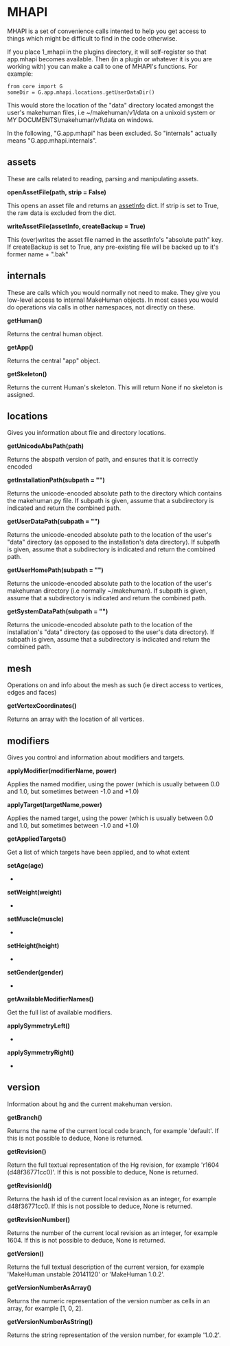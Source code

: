 # MHAPI

MHAPI is a set of convenience calls intented to help you get access to things which might be difficult to find in the code otherwise.

If you place 1_mhapi in the plugins directory, it will self-register so that app.mhapi becomes available. Then (in a plugin or whatever
it is you are working with) you can make a call to one of MHAPI's functions. For example:

    from core import G
    someDir = G.app.mhapi.locations.getUserDataDir()

This would store the location of the "data" directory located amongst the user's makehuman files, i.e ~/makehuman/v1/data on a unixoid
system or MY DOCUMENTS\makehuman\v1\data on windows. 

In the following, "G.app.mhapi" has been excluded. So "internals" actually means "G.app.mhapi.internals".

## assets

These are calls related to reading, parsing and manipulating assets.

**openAssetFile(path, strip = False)** 

This opens an asset file and returns an [assetInfo](assetInfo.md) dict. If strip is set to True, the raw data is excluded from the dict. 

**writeAssetFile(assetInfo, createBackup = True)**

This (over)writes the asset file named in the assetInfo's "absolute path" key. If createBackup is set to True, any pre-existing file will be backed up to it's former name + ".bak"

## internals

These are calls which you would normally not need to make. They give you low-level access to internal MakeHuman objects. In most cases 
you would do operations via calls in other namespaces, not directly on these. 

**getHuman()**

Returns the central human object.

**getApp()**

Returns the central "app" object.

**getSkeleton()**

Returns the current Human's skeleton. This will return None if no skeleton is assigned.

## locations

Gives you information about file and directory locations. 

**getUnicodeAbsPath(path)**

Returns the abspath version of path, and ensures that it is correctly encoded

**getInstallationPath(subpath = "")**

Returns the unicode-encoded absolute path to the directory which contains the makehuman.py file. If subpath is given, assume that a subdirectory is indicated and return the combined path.

**getUserDataPath(subpath = "")**

Returns the unicode-encoded absolute path to the location of the user's "data" directory (as opposed to the installation's data directory). If subpath is given, assume that a subdirectory is indicated and return the combined path.

**getUserHomePath(subpath = "")**

Returns the unicode-encoded absolute path to the location of the user's makehuman directory (i.e normally ~/makehuman). If subpath is given, assume that a subdirectory is indicated and return the combined path.

**getSystemDataPath(subpath = "")**

Returns the unicode-encoded absolute path to the location of the installation's "data" directory (as opposed to the user's data directory). If subpath is given, assume that a subdirectory is indicated and return the combined path.

## mesh

Operations on and info about the mesh as such (ie direct access to vertices, edges and faces)

**getVertexCoordinates()**

Returns an array with the location of all vertices.

## modifiers

Gives you control and information about modifiers and targets.

**applyModifier(modifierName, power)**

Applies the named modifier, using the power (which is usually between 0.0 and 1.0, but sometimes between -1.0 and +1.0)

**applyTarget(targetName,power)**

Applies the named target, using the power (which is usually between 0.0 and 1.0, but sometimes between -1.0 and +1.0)

**getAppliedTargets()**

Get a list of which targets have been applied, and to what extent

**setAge(age)**

-

**setWeight(weight)**

-

**setMuscle(muscle)**

-

**setHeight(height)**

-

**setGender(gender)**

-

**getAvailableModifierNames()**

Get the full list of available modifiers. 

**applySymmetryLeft()**

-

**applySymmetryRight()**

-

## version

Information about hg and the current makehuman version.

**getBranch()**

Returns the name of the current local code branch, for example 'default'. If this is not possible to deduce, None is returned.

**getRevision()**

Return the full textual representation of the Hg revision, for example 'r1604 (d48f36771cc0)'. If this is not possible to deduce, None is returned.

**getRevisionId()**

Returns the hash id of the current local revision as an integer, for example d48f36771cc0. If this is not possible to deduce, None is returned.

**getRevisionNumber()**

Returns the number of the current local revision as an integer, for example 1604. If this is not possible to deduce, None is returned.

**getVersion()**

Returns the full textual description of the current version, for example 'MakeHuman unstable 20141120' or 'MakeHuman 1.0.2'.

**getVersionNumberAsArray()**

Returns the numeric representation of the version number as cells in an array, for example [1, 0, 2].

**getVersionNumberAsString()**

Returns the string representation of the version number, for example '1.0.2'.


